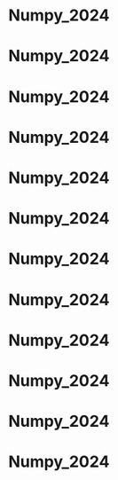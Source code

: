 # Numpy_2024
# Numpy_2024
# Numpy_2024
# Numpy_2024
# Numpy_2024
# Numpy_2024
# Numpy_2024
# Numpy_2024
# Numpy_2024
# Numpy_2024
# Numpy_2024
# Numpy_2024
